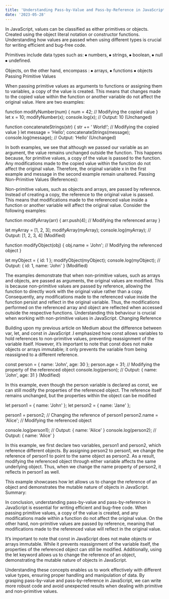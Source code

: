 ```yaml
---
title: 'Understanding Pass-by-Value and Pass-by-Reference in JavaScript'
date: '2023-05-28'
---
```


In JavaScript, values can be classified as either primitives or objects. Created using the object literal notation or constructor functions. Understanding how values are passed when using different types is crucial for writing efficient and bug-free code.

Primitives include data types such as:
⦁ numbers,
⦁ strings,
⦁ boolean,
⦁ null
⦁ undefined.

Objects, on the other hand, encompass :
⦁ arrays,
⦁ functions
⦁ objects
Passing Primitive Values

When passing primitive values as arguments to functions or assigning them to variables, a copy of the value is created. This means that changes made to the copied value within the function or another variable do not affect the original value. Here are two examples:

function modifyNumber(num) {
 num = 42; // Modifying the copied value
}
let x = 10;
modifyNumber(x);
console.log(x); // Output: 10 (Unchanged)

function concatenateStrings(str) {
 str += ‘ World!’; // Modifying the copied value
}
let message = ‘Hello’;
concatenateStrings(message);
console.log(message); // Output: ‘Hello’ (Unchanged)

In both examples, we see that although we passed our variable as an argument, the value remains unchanged outside the function. This happens because, for primitive values, a copy of the value is passed to the function. Any modifications made to the copied value within the function do not affect the original value. Therefore, the original variable x in the first example and message in the second example remain unaltered.
Passing Non-Primitive Values (References):

Non-primitive values, such as objects and arrays, are passed by reference. Instead of creating a copy, the reference to the original value is passed. This means that modifications made to the referenced value inside a function or another variable will affect the original value. Consider the following examples:

function modifyArray(arr) {
  arr.push(4); // Modifying the referenced array
}

let myArray = [1, 2, 3];
modifyArray(myArray);
console.log(myArray); // Output: [1, 2, 3, 4] (Modified)

function modifyObject(obj) {
  obj.name = 'John'; // Modifying the referenced object
}

let myObject = { id: 1 };
modifyObject(myObject);
console.log(myObject); // Output: { id: 1, name: 'John' } (Modified)

The examples demonstrate that when non-primitive values, such as arrays and objects, are passed as arguments, the original values are modified. This is because non-primitive values are passed by reference, allowing the function to directly work with the original value rather than a copy. Consequently, any modifications made to the referenced value inside the function persist and reflect in the original variable. Thus, the modifications performed on the referenced array and object are reflected when accessed outside the respective functions. Understanding this behaviour is crucial when working with non-primitive values in JavaScript.
Changing Reference

Building upon my previous article on Medium about the difference between var, let, and const in JavaScript .I emphasized how const allows variables to hold references to non-primitive values, preventing reassignment of the variable itself. However, it’s important to note that const does not make objects or arrays immutable; it only prevents the variable from being reassigned to a different reference.

const person = { name: 'John', age: 30 };
person.age = 31; // Modifying the property of the referenced object
console.log(person); // Output: { name: 'John', age: 31 } (Modified)

In this example, even though the person variable is declared as const, we can still modify the properties of the referenced object. The reference itself remains unchanged, but the properties within the object can be modified

let person1 = { name: 'John' };
let person2 = { name: 'Jane' };

person1 = person2; // Changing the reference of person1
person2.name = 'Alice'; // Modifying the referenced object

console.log(person1); // Output: { name: 'Alice' }
console.log(person2); // Output: { name: 'Alice' }

In this example, we first declare two variables, person1 and person2, which reference different objects. By assigning person2 to person1, we change the reference of person1 to point to the same object as person2. As a result, modifying the referenced object through either variable affects the same underlying object. Thus, when we change the name property of person2, it reflects in person1 as well.

This example showcases how let allows us to change the reference of an object and demonstrates the mutable nature of objects in JavaScript.
Summary:

In conclusion, understanding pass-by-value and pass-by-reference in JavaScript is essential for writing efficient and bug-free code. When passing primitive values, a copy of the value is created, and any modifications made within a function do not affect the original value. On the other hand, non-primitive values are passed by reference, meaning that modifications made to the referenced value will reflect in the original value.

It’s important to note that const in JavaScript does not make objects or arrays immutable. While it prevents reassignment of the variable itself, the properties of the referenced object can still be modified. Additionally, using the let keyword allows us to change the reference of an object, demonstrating the mutable nature of objects in JavaScript.

Understanding these concepts enables us to work effectively with different value types, ensuring proper handling and manipulation of data. By grasping pass-by-value and pass-by-reference in JavaScript, we can write more robust code and avoid unexpected results when dealing with primitive and non-primitive values.